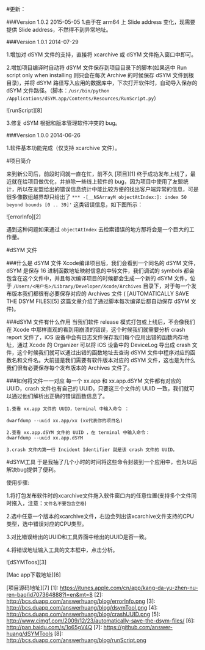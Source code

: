 #更新：

###Version 1.0.2       2015-05-05
1.由于在 arm64 上 Slide address 变化，现需要提供 Slide address，不然得不到异常地址。

###Version 1.0.1       2014-07-29

1.增加对 dSYM 文件的支持，直接将 xcarchive 或 dSYM 文件拖入窗口中即可。

2.增加项目编译时自动将 dSYM 文件保存到项目目录下的脚本(如果选中 Run script only when installing 则只会在每次 Archive 的时候保存 dSYM 文件到根目录)，并将 dSYM 路径写入应用的数据库中，下次打开软件时，自动导入保存的 dSYM 文件路径。（脚本：`/usr/bin/python /Applications/dSYM.app/Contents/Resources/RunScript.py`）

![runScript][8]


3.修复 dSYM 根据和版本管理软件冲突的 bug。


###Version 1.0.0       2014-06-26


1.软件基本功能完成（仅支持 xcarchive 文件）。


#项目简介

来到新公司后，前段时间就一直在忙，前不久  [项目][1] 终于成功发布上线了，最近就在给项目做优化，并排除一些线上软件的 bug，因为项目中使用了友盟统计，所以在友盟给出的错误信息统计中能比较方便的找出客户端异常的信息，可是很多像数组越界却只给出了 `*** -[__NSArrayM objectAtIndex:]: index 50 beyond bounds [0 .. 39]'` 这类错误信息，如下图所示：

![errorInfo][2]

遇到这种问题如果通过 `objectAtIndex` 去检索错误的地方那将会是一个巨大的工作量。

#dSYM 文件

###什么是 dSYM 文件
Xcode编译项目后，我们会看到一个同名的 dSYM 文件，dSYM 是保存 16 进制函数地址映射信息的中转文件，我们调试的 symbols 都会包含在这个文件中，并且每次编译项目的时候都会生成一个新的 dSYM 文件，位于 `/Users/<用户名>/Library/Developer/Xcode/Archives` 目录下，对于每一个发布版本我们都很有必要保存对应的 Archives 文件 ( [AUTOMATICALLY SAVE THE DSYM FILES][5] 这篇文章介绍了通过脚本每次编译后都自动保存 dSYM 文件)。


###dSYM 文件有什么作用
当我们软件 release 模式打包或上线后，不会像我们在 Xcode 中那样直观的看到用崩溃的错误，这个时候我们就需要分析 crash report 文件了，iOS 设备中会有日志文件保存我们每个应用出错的函数内存地址，通过 Xcode 的 Organizer 可以将 iOS 设备中的 DeviceLog 导出成 crash 文件，这个时候我们就可以通过出错的函数地址去查询 dSYM 文件中程序对应的函数名和文件名。大前提是我们需要有软件版本对应的 dSYM 文件，这也是为什么我们很有必要保存每个发布版本的 Archives 文件了。

###如何将文件一一对应
每一个 xx.app 和 xx.app.dSYM 文件都有对应的 UUID，crash 文件也有自己的 UUID，只要这三个文件的 UUID 一致，我们就可以通过他们解析出正确的错误函数信息了。

    1.查看 xx.app 文件的 UUID，terminal 中输入命令 ：

    dwarfdump --uuid xx.app/xx (xx代表你的项目名)

    2.查看 xx.app.dSYM 文件的 UUID ，在 terminal 中输入命令：
    dwarfdump --uuid xx.app.dSYM 

    3.crash 文件内第一行 Incident Identifier 就是该 crash 文件的 UUID。


#dSYM工具
于是我抽了几个小时的时间将这些命令封装到一个应用中，也为以后解决bug提供了便利。

使用步骤:

1.将打包发布软件时的xcarchive文件拖入软件窗口内的任意位置(支持多个文件同时拖入，注意：`文件名不要包含空格`)

2.选中任意一个版本的xcarchive文件，右边会列出该xcarchive文件支持的CPU类型，选中错误对应的CPU类型。

3.对比错误给出的UUID和工具界面中给出的UUID是否一致。

4.将错误地址输入工具的文本框中，点击分析。

![dSYMToos][3]

[Mac app下载地址][6]

[项目源码地址][7]
[1]: https://itunes.apple.com/cn/app/kang-da-yu-zhen-nu-ren-bao/id707364888?l=en&mt=8
[2]: http://bcs.duapp.com/answerhuang/blog/errorInfo.png
[3]: http://bcs.duapp.com/answerhuang/blog/dsymTool.png
[4]: http://bcs.duapp.com/answerhuang/blog/crashUUID.png
[5]: http://www.cimgf.com/2009/12/23/automatically-save-the-dsym-files/
[6]: http://pan.baidu.com/s/1o65gV4Q
[7]: https://github.com/answer-huang/dSYMTools
[8]: http://bcs.duapp.com/answerhuang/blog/runScript.png
